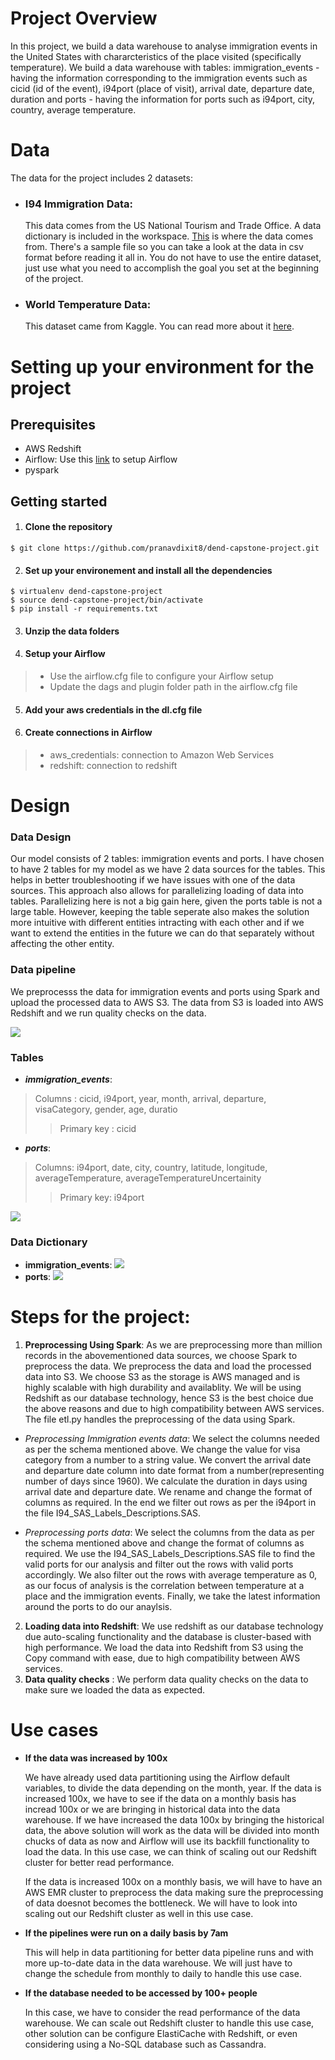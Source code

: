 # Project Overview

In this project, we build a data warehouse to analyse immigration events in the United States with chararcteristics of the place visited (specifically temperature). We build a data warehouse with tables: immigration_events - having the information corresponding to the immigration events such as cicid (id of the event), i94port (place of visit), arrival date, departure date, duration and ports - having the information for ports such as i94port, city, country, average temperature.

# Data

The data for the project includes 2 datasets:

- ### I94 Immigration Data: 
  This data comes from the US National Tourism and Trade Office. A data dictionary is included in the workspace. [This](https://travel.trade.gov/research/reports/i94/historical/2016.html) is where the data comes from. There's a sample file so you can take a look at the data in csv format before reading it all in. You do not have to use the entire dataset, just use what you need to accomplish the goal you set at the beginning of the project.

- ### World Temperature Data: 
  This dataset came from Kaggle. You can read more about it [here](https://www.kaggle.com/berkeleyearth/climate-change-earth-surface-temperature-data).


# Setting up your environment for the project

## Prerequisites
- AWS Redshift
- Airflow: Use this [link](https://airflow.apache.org/docs/stable/start.html) to setup Airflow
- pyspark

## Getting started

1. #### Clone the repository
```
$ git clone https://github.com/pranavdixit8/dend-capstone-project.git
```
2. #### Set up your environement and install all the dependencies
```
$ virtualenv dend-capstone-project
$ source dend-capstone-project/bin/activate
$ pip install -r requirements.txt
```
3. #### Unzip the data folders

4. #### Setup your Airflow

> - Use the airflow.cfg file to configure your Airflow setup
> - Update the dags and plugin folder path in the airflow.cfg file

5. #### Add your aws credentials in the dl.cfg file
6. #### Create connections in Airflow

>- aws_credentials: connection to Amazon Web Services
>- redshift: connection to redshift



# Design

### Data Design

Our model consists of 2 tables: immigration events and ports. I have chosen to have 2 tables for my model as we have 2 data sources for the tables. This helps in better troubleshooting if we have issues with one of the data sources. This approach also allows for parallelizing loading of data into tables. Parallelizing here is not a big gain here, given the ports table is not a large table. However, keeping the table seperate also makes the solution more intuitive with different entities intracting with each other and if we want to extend the entities in the future we can do that separately without affecting the other entity.

### Data pipeline

We preprocesss the data for immigration events and ports using Spark and upload the processed data to AWS S3. The data from S3 is loaded into AWS Redshift and we run quality checks on the data.

![](data-pipeline.png)




### Tables

 - ***immigration_events***:
 > Columns : cicid, i94port, year, month, arrival, departure, visaCategory, gender, age, duratio
 > >
 > >Primary key : cicid
 
 - ***ports***:
 > Columns: i94port, date, city, country, latitude, longitude, averageTemperature, averageTemperatureUncertainity
 > >
 > >Primary key: i94port

![](ER_diagram.png)

### Data Dictionary

 - **immigration_events**:
    ![](immigration_events_dd.png)
 - **ports**:
    ![](ports_dd.png)
    

# Steps for the project:
1. **Preprocessing Using Spark**: As we are preprocessing more than million records in the abovementioned data sources, we choose Spark to preprocess the data. We preprocess the data and load the processed data into S3. We choose S3 as the storage is AWS managed and is highly scalable with  high durability and availablity. We will be using Redshift as our database technology, hence S3 is the best choice due the above reasons and due to high compatibility between AWS services. The file etl.py handles the preprocessing of the data using Spark.

  - *Preprocessing Immigration events data*: We select the columns needed as per the schema mentioned above. We change the value for visa category from a number to a string value. We convert the arrival date and departure date column into date format from a number(representing number of days since 1960). We calculate the duration in days using arrival date and departure date. We rename and change the format of columns as required. In the end we filter out rows as per the i94port in the file I94_SAS_Labels_Descriptions.SAS.

  - *Preprocessing ports data*: We select the columns from the data as per the schema mentioned above and change the format of columns as required. We use the I94_SAS_Labels_Descriptions.SAS file to find the valid ports for our analysis and filter out the rows with valid ports accordingly. We also filter out the rows with average temperature as 0, as our focus of analysis is the correlation between temperature at a place and the immigration events. Finally, we take the latest information around the ports to do our anaylsis.

2. **Loading data into Redshift**: We use redshift as our database technology due auto-scaling functionality and the database is cluster-based with high performance. We load the data into Redshift from S3 using the Copy command with ease, due to high compatibility between AWS services.
3. **Data quality checks** : We perform data quality checks on the data to make sure we loaded the data as expected.



# Use cases

- **If the data was increased by 100x**

  We have already used data partitioning using the Airflow default variables, to divide the data depending on the month, year. If the data is increased 100x, we have to see if the data on a monthly basis has incread 100x or we are bringing in historical data into the data warehouse. If we have increased  the data 100x by bringing the historical data, the above solution will work as the data will be divided into month chucks of data as now and Airflow will use its backfill functionality to load the data. In this use case, we can think of scaling out our Redshift cluster for better read performance. 

  If the data is increased 100x on a monthly basis, we will have to have an AWS EMR cluster to preprocess the data making sure the preprocessing of data doesnot becomes the bottleneck. We will have to look into scaling out our Redshift cluster as well in this use case.

- **If the pipelines were run on a daily basis by 7am**

  This will help in data partitioning for better data pipeline runs and with more up-to-date data in the data warehouse. We will just have to change the schedule from monthly to daily to handle this use case.

- **If the database needed to be accessed by 100+ people**

  In this case, we have to consider the read performance of the data warehouse. We can scale out Redshift cluster to handle this use case, other solution can be configure ElastiCache with Redshift, or even considering using a No-SQL database such as Cassandra.


 
 

 
 